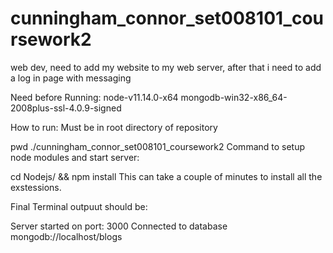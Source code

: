 # cunningham_connor_set008101_coursework2

web dev, need to add my website to my web server, after that i need to add a log in page with messaging

Need before Running:
node-v11.14.0-x64
mongodb-win32-x86_64-2008plus-ssl-4.0.9-signed

How to run:
Must be in root directory of repository

pwd
./cunningham_connor_set008101_coursework2
Command to setup node modules and start server:

cd Nodejs/ && npm install
This can take a couple of minutes to install all the exstessions.

Final Terminal outpuut should be:

Server started on  port: 3000
Connected to database mongodb://localhost/blogs
